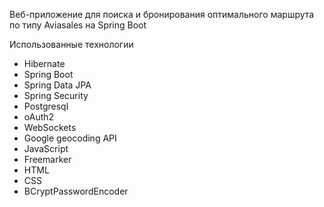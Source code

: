 Веб-приложение для поиска и бронирования оптимального маршрута по типу Aviasales на Spring Boot

Использованные технологии
- Hibernate
- Spring Boot
- Spring Data JPA
- Spring Security
- Postgresql
- oAuth2
- WebSockets
- Google geocoding API
- JavaScript
- Freemarker
- HTML
- CSS
- BCryptPasswordEncoder
